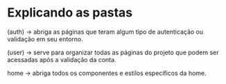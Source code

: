 # Explicando as pastas

(auth) -> abriga as páginas que teram algum tipo de autenticação ou validação em seu entorno.

(user) -> serve para organizar todas as páginas do projeto que podem ser acessadas após a validação da conta.

home -> abriga todos os componentes e estilos específicos da home.
